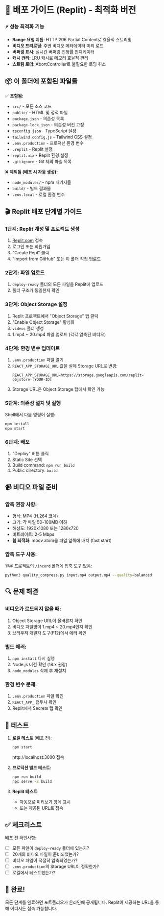 # 🚀 배포 가이드 (Replit) - 최적화 버전

### ⚡ 성능 최적화 기능
- **Range 요청 지원**: HTTP 206 Partial Content로 효율적 스트리밍
- **비디오 프리로딩**: 주변 비디오 메타데이터 미리 로드
- **버퍼링 표시**: 실시간 버퍼링 진행률 인디케이터
- **캐시 관리**: LRU 캐시로 메모리 효율적 관리
- **스트림 로더**: AbortController로 불필요한 로딩 취소

## 📦 이 폴더에 포함된 파일들

✅ **포함됨:**
- `src/` - 모든 소스 코드
- `public/` - HTML 및 정적 파일
- `package.json` - 의존성 목록
- `package-lock.json` - 의존성 버전 고정
- `tsconfig.json` - TypeScript 설정
- `tailwind.config.js` - Tailwind CSS 설정
- `.env.production` - 프로덕션 환경 변수
- `.replit` - Replit 설정
- `replit.nix` - Replit 환경 설정
- `.gitignore` - Git 제외 파일 목록

❌ **제외됨 (배포 시 자동 생성):**
- `node_modules/` - npm 패키지들
- `build/` - 빌드 결과물
- `.env.local` - 로컬 환경 변수

## 🎬 Replit 배포 단계별 가이드

### 1단계: Replit 계정 및 프로젝트 생성
1. [Replit.com](https://replit.com) 접속
2. 로그인 또는 회원가입
3. "Create Repl" 클릭
4. "Import from GitHub" 또는 이 폴더 직접 업로드

### 2단계: 파일 업로드
1. `deploy-ready` 폴더의 모든 파일을 Replit에 업로드
2. 폴더 구조가 동일한지 확인

### 3단계: Object Storage 설정
1. Replit 프로젝트에서 "Object Storage" 탭 클릭
2. "Enable Object Storage" 활성화
3. `videos` 폴더 생성
4. 1.mp4 ~ 20.mp4 파일 업로드 (각각 압축된 비디오)

### 4단계: 환경 변수 업데이트
1. `.env.production` 파일 열기
2. `REACT_APP_STORAGE_URL` 값을 실제 Storage URL로 변경:
   ```
   REACT_APP_STORAGE_URL=https://storage.googleapis.com/replit-objstore-[YOUR-ID]
   ```
3. Storage URL은 Object Storage 탭에서 확인 가능

### 5단계: 의존성 설치 및 실행
Shell에서 다음 명령어 실행:
```bash
npm install
npm start
```

### 6단계: 배포
1. "Deploy" 버튼 클릭
2. Static Site 선택
3. Build command: `npm run build`
4. Public directory: `build`

## 📹 비디오 파일 준비

### 압축 권장 사항:
- 형식: MP4 (H.264 코덱)
- 크기: 각 파일 50-100MB 이하
- 해상도: 1920x1080 또는 1280x720
- 비트레이트: 2-5 Mbps
- **웹 최적화**: moov atom을 파일 앞쪽에 배치 (fast start)

### 압축 도구 사용:
원본 프로젝트의 `/incord` 폴더에 압축 도구 있음:
```bash
python3 quality_compress.py input.mp4 output.mp4 --quality=balanced
```

## 🔍 문제 해결

### 비디오가 로드되지 않을 때:
1. Object Storage URL이 올바른지 확인
2. 비디오 파일명이 1.mp4 ~ 20.mp4인지 확인
3. 브라우저 개발자 도구(F12)에서 에러 확인

### 빌드 에러:
1. `npm install` 다시 실행
2. Node.js 버전 확인 (18.x 권장)
3. `node_modules` 삭제 후 재설치

### 환경 변수 문제:
1. `.env.production` 파일 확인
2. `REACT_APP_` 접두사 확인
3. Replit에서 Secrets 탭 확인

## 📱 테스트

1. **로컬 테스트** (배포 전):
   ```bash
   npm start
   ```
   http://localhost:3000 접속

2. **프로덕션 빌드 테스트**:
   ```bash
   npm run build
   npx serve -s build
   ```

3. **Replit 테스트**:
   - 자동으로 미리보기 창에 표시
   - 또는 제공된 URL로 접속

## ✅ 체크리스트

배포 전 확인사항:
- [ ] 모든 파일이 `deploy-ready` 폴더에 있는가?
- [ ] 20개의 비디오 파일이 준비되었는가?
- [ ] 비디오 파일이 적절히 압축되었는가?
- [ ] `.env.production`의 Storage URL이 정확한가?
- [ ] 로컬에서 테스트했는가?

## 🎉 완료!

모든 단계를 완료하면 포트폴리오가 온라인에 공개됩니다.
Replit이 제공하는 URL을 통해 어디서든 접속 가능합니다.